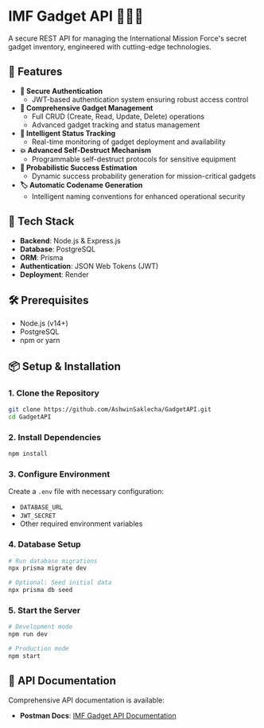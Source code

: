 # IMF Gadget API 🕵️‍♀️🔧

A secure REST API for managing the International Mission Force's secret gadget inventory, engineered with cutting-edge technologies.

## 🌟 Features

- **🔐 Secure Authentication**
  - JWT-based authentication system ensuring robust access control
- **🎯 Comprehensive Gadget Management**
  - Full CRUD (Create, Read, Update, Delete) operations
  - Advanced gadget tracking and status management
- **🔄 Intelligent Status Tracking**
  - Real-time monitoring of gadget deployment and availability
- **💥 Advanced Self-Destruct Mechanism**
  - Programmable self-destruct protocols for sensitive equipment
- **🎲 Probabilistic Success Estimation**
  - Dynamic success probability generation for mission-critical gadgets
- **🏷️ Automatic Codename Generation**
  - Intelligent naming conventions for enhanced operational security

## 🚀 Tech Stack

- **Backend**: Node.js & Express.js
- **Database**: PostgreSQL
- **ORM**: Prisma
- **Authentication**: JSON Web Tokens (JWT)
- **Deployment**: Render

## 🛠 Prerequisites

- Node.js (v14+)
- PostgreSQL
- npm or yarn

## 📦 Setup & Installation

### 1. Clone the Repository
```bash
git clone https://github.com/AshwinSaklecha/GadgetAPI.git
cd GadgetAPI
```

### 2. Install Dependencies
```bash
npm install
```

### 3. Configure Environment
Create a `.env` file with necessary configuration:
- `DATABASE_URL`
- `JWT_SECRET`
- Other required environment variables

### 4. Database Setup
```bash
# Run database migrations
npx prisma migrate dev

# Optional: Seed initial data
npx prisma db seed
```

### 5. Start the Server
```bash
# Development mode
npm run dev

# Production mode
npm start
```

## 📖 API Documentation

Comprehensive API documentation is available:
- **Postman Docs**: [IMF Gadget API Documentation](https://documenter.getpostman.com/view/34650216/2sAYQgg7rY)
